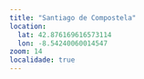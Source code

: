 ```yaml
---
title: "Santiago de Compostela"
location:
  lat: 42.876169616573114
  lon: -8.54240060014547
zoom: 14
localidade: true
---
```

